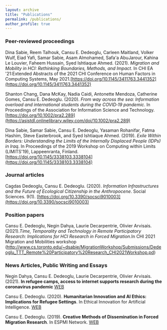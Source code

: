 ```yaml
---
layout: archive
title: "Publications"
permalink: /publications/
author_profile: true
---
```



### Peer-reviewed proceedings

Dina Sabie, Reem Talhouk, Cansu E. Dedeoglu, Carleen Maitland, Volker Wulf, Eiad Yafi, Samar Sabie, Asam Almohamed, Safa'a AbuJarour, Kahina Le Louvier, Faheem Hussain, Syed Ishtiaque Ahmed. (2021). *Migration and Mobility in HCI: Rethinking Boundaries, Methods, and Impact*. In CHI EA '21:Extended Abstracts of the 2021 CHI Conference on Human Factors in Computing Systems, May 2021.[https://doi.org/10.1145/3411763.3441352](https://doi.org/10.1145/3411763.3441352) 

Shanton Chang, Dana McKay, Nadia Caidi, Antonette Mendoza, Catherine Gomes, Cansu E. Dedeoglu. (2020). *From way across the sea: Information overload and international students during the COVID‐19 pandemic*. In Proceedings of the Association for Information Science and Technology. [https://doi.org/10.1002/pra2.289](https://asistdl.onlinelibrary.wiley.com/doi/10.1002/pra2.289)

Dina Sabie, Samar Sabie, Cansu E. Dedeoglu, Yasaman Rohanifar, Fatma Hashim, Steve Easterbrook, and Syed Ishtiaque Ahmed. (2019). *Exile Within Borders: Understanding the Limits of the Internally Displaced People (IDPs) in Iraq*. In Proceedings of the 2019 Workshop on Computing within Limits (LIMITS'19), Lappeenranta, Finland. [https://doi.org/10.1145/3338103.3338104](https://doi.org/10.1145/3338103.3338104)

### Journal articles

Cagdas Dedeoglu, Cansu E. Dedeoglu. (2020). *Information Infrastructures and the Future of Ecological Citizenship in the Anthropocene*. Social Sciences. 9(1).  [https://doi.org/10.3390/socsci9010003](https://doi.org/10.3390/socsci9010003) 

### Position papers

Cansu E. Dedeoglu, Negin Dahya, Laurie Decarpentrie, Olivier Arvisais. (2021).*Time, Temporality and Technology in Remote Participatory Research: Implications for HCI Research in Forced Migration*.In CHI 2021 Migration and Mobilities workshop (http://www.cs.toronto.edu/~dsabie/MigrationWorkshop/Submissions/Dedeoglu_TTT_Remote%20Participatory%20Research_CHI2021Workshop.pd) 

### News Articles, Public Writing and Essays 

Negin Dahya, Cansu E. Dedeoglu, Laurie Decarpentrie, Olivier Arvisais. (2021). **In refugee camps, access to internet supports research during the coronavirus pandemic** [WEB](https://theconversation.com/in-refugee-camps-access-to-internet-supports-research-during-the-coronavirus-pandemic-146468)  

Cansu E. Dedeoglu. (2020). **Humanitarian Innovation and AI Ethics: Implications for Refugee Settings**. In Ethical Innovation for Artificial Intelligence. [WEB](https://ei4ai.wordpress.com/2020/10/19/humanitarian-innovation-and-ai-ethics-implications-for-refugee-settings-by-cansu-e-dedeoglu-faculty-of-information-university-of-toronto/)

Cansu E. Dedeoglu. (2019). **Creative Methods of Dissemination in Forced Migration Research**. In ESPMI Network. [WEB](https://espminetwork.com/cansu-e-dedoglu-dissemination-methods/)


<!---
 {% if author.googlescholar %}
 You can also find my articles on <u><a href="{{author.googlescholar}}">my Google Scholar profile</a>.</u>
 {% endif %}
 {% include base_path %}
 {% for post in site.publications reversed %}
 {% include archive-single.html %}
 {% endfor %}
 --->

